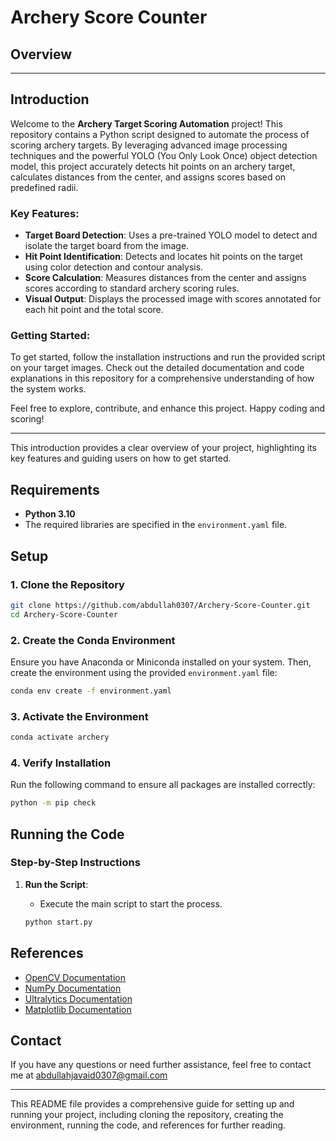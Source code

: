 # Archery Score Counter

## Overview

---

## Introduction

Welcome to the **Archery Target Scoring Automation** project! This repository contains a Python script designed to automate the process of scoring archery targets. By leveraging advanced image processing techniques and the powerful YOLO (You Only Look Once) object detection model, this project accurately detects hit points on an archery target, calculates distances from the center, and assigns scores based on predefined radii.

### Key Features:
- **Target Board Detection**: Uses a pre-trained YOLO model to detect and isolate the target board from the image.
- **Hit Point Identification**: Detects and locates hit points on the target using color detection and contour analysis.
- **Score Calculation**: Measures distances from the center and assigns scores according to standard archery scoring rules.
- **Visual Output**: Displays the processed image with scores annotated for each hit point and the total score.

### Getting Started:
To get started, follow the installation instructions and run the provided script on your target images. Check out the detailed documentation and code explanations in this repository for a comprehensive understanding of how the system works.

Feel free to explore, contribute, and enhance this project. Happy coding and scoring!

---

This introduction provides a clear overview of your project, highlighting its key features and guiding users on how to get started.
## Requirements

- **Python 3.10**
- The required libraries are specified in the `environment.yaml` file.

## Setup

### 1. Clone the Repository

```bash
git clone https://github.com/abdullah0307/Archery-Score-Counter.git
cd Archery-Score-Counter
```

### 2. Create the Conda Environment

Ensure you have Anaconda or Miniconda installed on your system. Then, create the environment using the provided `environment.yaml` file:

```bash
conda env create -f environment.yaml
```

### 3. Activate the Environment

```bash
conda activate archery
```

### 4. Verify Installation

Run the following command to ensure all packages are installed correctly:

```bash
python -m pip check
```

## Running the Code

### Step-by-Step Instructions

1. **Run the Script**:
   - Execute the main script to start the process.
   
   ```bash
   python start.py
   ```

## References

- [OpenCV Documentation](https://docs.opencv.org/)
- [NumPy Documentation](https://numpy.org/doc/)
- [Ultralytics Documentation](https://github.com/ultralytics/yolov5)
- [Matplotlib Documentation](https://matplotlib.org/stable/contents.html)

## Contact

If you have any questions or need further assistance, feel free to contact me at abdullahjavaid0307@gmail.com

---

This README file provides a comprehensive guide for setting up and running your project, including cloning the repository, creating the environment, running the code, and references for further reading.